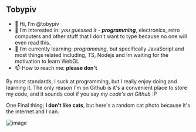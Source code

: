 ## Tobypiv

- 👋 Hi, I’m @tobypiv
- 👀 I’m interested in: *you guessed it - **programming***, electronics, retro computers and other stuff that I don't want to type because no one will even read this.
- 🌱 I’m currently learning: *programming*, but specifically JavaScript and most things related including, TS, Nodejs and Im waiting for the motivation to learn WebGL 
- 📫 How to reach me: **please don't**

By most standards, I suck at programming, but I really enjoy doing and learning it. The only reason I'm on Github is it's a convenient place to store my code, and it sounds cool if you say *my code's on Github* :P 

One Final thing; **I don't like cats**, but here's a random cat photo because it's the internet and I can.

![image](https://user-images.githubusercontent.com/88910996/147890012-8bb28080-3116-4b00-b100-ebd9fa780b22.png)

<!---
tobypiv/tobypiv is a ✨ special ✨ repository because its `README.md` (this file) appears on your GitHub profile.
You can click the Preview link to take a look at your changes.
--->
